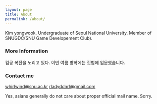 ```yaml
---
layout: page
title: About
permalink: /about/
---
```


Kim yongwook. Undergraduate of Seoul National University. Member of SNUGDC(SNU Game Developement Club).

### More Information

컴공 복전을 노리고 있다. 이번 여름 방학에는 깃헙에 입문했습니다.

### Contact me

[whirlwind@snu.ac.kr](mailto:whirlwind@snu.ac.kr)
[rladyddnrl@gmail.com](mailto:rladyddnrl@gmail.com)

Yes, asians generally do not care about proper official mail name. Sorry.